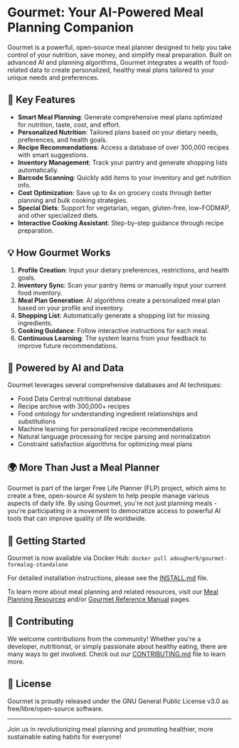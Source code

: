 # Gourmet: Your AI-Powered Meal Planning Companion

Gourmet is a powerful, open-source meal planner designed to help you take control of your nutrition, save money, and simplify meal preparation. Built on advanced AI and planning algorithms, Gourmet integrates a wealth of food-related data to create personalized, healthy meal plans tailored to your unique needs and preferences.

## 🌟 Key Features

- **Smart Meal Planning**: Generate comprehensive meal plans optimized for nutrition, taste, cost, and effort.
- **Personalized Nutrition**: Tailored plans based on your dietary needs, preferences, and health goals.
- **Recipe Recommendations**: Access a database of over 300,000 recipes with smart suggestions.
- **Inventory Management**: Track your pantry and generate shopping lists automatically.
- **Barcode Scanning**: Quickly add items to your inventory and get nutrition info.
- **Cost Optimization**: Save up to 4x on grocery costs through better planning and bulk cooking strategies.
- **Special Diets**: Support for vegetarian, vegan, gluten-free, low-FODMAP, and other specialized diets.
- **Interactive Cooking Assistant**: Step-by-step guidance through recipe preparation.

## 💡 How Gourmet Works

1. **Profile Creation**: Input your dietary preferences, restrictions, and health goals.
2. **Inventory Sync**: Scan your pantry items or manually input your current food inventory.
3. **Meal Plan Generation**: AI algorithms create a personalized meal plan based on your profile and inventory.
4. **Shopping List**: Automatically generate a shopping list for missing ingredients.
5. **Cooking Guidance**: Follow interactive instructions for each meal.
6. **Continuous Learning**: The system learns from your feedback to improve future recommendations.

## 🧠 Powered by AI and Data

Gourmet leverages several comprehensive databases and AI techniques:

- Food Data Central nutritional database
- Recipe archive with 300,000+ recipes
- Food ontology for understanding ingredient relationships and substitutions
- Machine learning for personalized recipe recommendations
- Natural language processing for recipe parsing and normalization
- Constraint satisfaction algorithms for optimizing meal plans

## 🌍 More Than Just a Meal Planner

Gourmet is part of the larger Free Life Planner (FLP) project, which aims to create a free, open-source AI system to help people manage various aspects of daily life. By using Gourmet, you're not just planning meals - you're participating in a movement to democratize access to powerful AI tools that can improve quality of life worldwide.

## 🚀 Getting Started

Gourmet is now available via Docker Hub: `docker pull adougher9/gourmet-formalog-standalone`

For detailed installation instructions, please see the [INSTALL.md](INSTALL.md) file.

To learn more about meal planning and related resources, visit our [Meal Planning Resources](https://frdcsa.org/~andrewdo/WebWiki/MealPlanningResources.html) and/or [Gourmet Reference Manual](https://github.com/aindilis/gourmet-formalog-standalone/blob/main/GourmetReference.md) pages.

## 🤝 Contributing

We welcome contributions from the community! Whether you're a developer, nutritionist, or simply passionate about healthy eating, there are many ways to get involved. Check out our [CONTRIBUTING.md](CONTRIBUTING.md) file to learn more.

## 📜 License

Gourmet is proudly released under the GNU General Public License v3.0 as free/libre/open-source software.

---

Join us in revolutionizing meal planning and promoting healthier, more sustainable eating habits for everyone!
